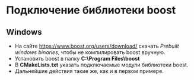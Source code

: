 # Подключение библиотеки boost

## Windows

- На сайте https://www.boost.org/users/download/ скачать *Prebuilt windows binaries*, чтобы не компилировать boost вручную.
- Установить boost в папку **C:\Program Files\boost**
- В **CMakeLists.txt** указать подключаемые модули библиотеки boost.
- Дальнейшие действия такие же, как и в первом примере.